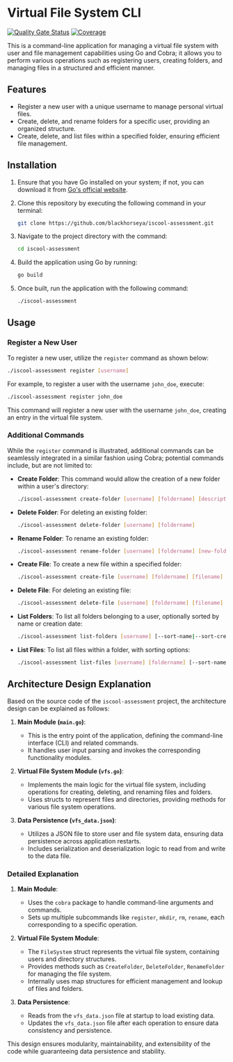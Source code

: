 # Virtual File System CLI

[![Quality Gate Status](https://sonarcloud.io/api/project_badges/measure?project=blackhorseya_iscool-assessment&metric=alert_status)](https://sonarcloud.io/summary/new_code?id=blackhorseya_iscool-assessment)
[![Coverage](https://sonarcloud.io/api/project_badges/measure?project=blackhorseya_iscool-assessment&metric=coverage)](https://sonarcloud.io/summary/new_code?id=blackhorseya_iscool-assessment)

This is a command-line application for managing a virtual file system with user and file management capabilities using
Go and Cobra; it allows you to perform various operations such as registering users, creating folders, and managing
files in a structured and efficient manner.

## Features

- Register a new user with a unique username to manage personal virtual files.
- Create, delete, and rename folders for a specific user, providing an organized structure.
- Create, delete, and list files within a specified folder, ensuring efficient file management.

## Installation

1. Ensure that you have Go installed on your system; if not, you can download it
   from [Go's official website](https://golang.org/dl/).
2. Clone this repository by executing the following command in your terminal:

   ```sh
   git clone https://github.com/blackhorseya/iscool-assessment.git
   ```

3. Navigate to the project directory with the command:

   ```sh
   cd iscool-assessment
   ```

4. Build the application using Go by running:

   ```sh
   go build
   ```

5. Once built, run the application with the following command:

   ```sh
   ./iscool-assessment
   ```

## Usage

### Register a New User

To register a new user, utilize the `register` command as shown below:

```sh
./iscool-assessment register [username]
```

For example, to register a user with the username `john_doe`, execute:

```sh
./iscool-assessment register john_doe
```

This command will register a new user with the username `john_doe`, creating an entry in the virtual file system.

### Additional Commands

While the `register` command is illustrated, additional commands can be seamlessly integrated in a similar fashion using
Cobra; potential commands include, but are not limited to:

- **Create Folder**: This command would allow the creation of a new folder within a user's directory:
  ```sh
  ./iscool-assessment create-folder [username] [foldername] [description]
  ```

- **Delete Folder**: For deleting an existing folder:
  ```sh
  ./iscool-assessment delete-folder [username] [foldername]
  ```

- **Rename Folder**: To rename an existing folder:
  ```sh
  ./iscool-assessment rename-folder [username] [foldername] [new-foldername]
  ```

- **Create File**: To create a new file within a specified folder:
  ```sh
  ./iscool-assessment create-file [username] [foldername] [filename] [description]
  ```

- **Delete File**: For deleting an existing file:
  ```sh
  ./iscool-assessment delete-file [username] [foldername] [filename]
  ```

- **List Folders**: To list all folders belonging to a user, optionally sorted by name or creation date:
  ```sh
  ./iscool-assessment list-folders [username] [--sort-name|--sort-created] [asc|desc]
  ```

- **List Files**: To list all files within a folder, with sorting options:
  ```sh
  ./iscool-assessment list-files [username] [foldername] [--sort-name|--sort-created] [asc|desc]
  ```

## Architecture Design Explanation

Based on the source code of the `iscool-assessment` project, the architecture design can be explained as follows:

1. **Main Module (`main.go`)**:
    - This is the entry point of the application, defining the command-line interface (CLI) and related commands.
    - It handles user input parsing and invokes the corresponding functionality modules.

2. **Virtual File System Module (`vfs.go`)**:
    - Implements the main logic for the virtual file system, including operations for creating, deleting, and renaming
      files and folders.
    - Uses structs to represent files and directories, providing methods for various file system operations.

3. **Data Persistence (`vfs_data.json`)**:
    - Utilizes a JSON file to store user and file system data, ensuring data persistence across application restarts.
    - Includes serialization and deserialization logic to read from and write to the data file.

### Detailed Explanation

1. **Main Module**:
    - Uses the `cobra` package to handle command-line arguments and commands.
    - Sets up multiple subcommands like `register`, `mkdir`, `rm`, `rename`, each corresponding to a specific operation.

2. **Virtual File System Module**:
    - The `FileSystem` struct represents the virtual file system, containing users and directory structures.
    - Provides methods such as `CreateFolder`, `DeleteFolder`, `RenameFolder` for managing the file system.
    - Internally uses map structures for efficient management and lookup of files and folders.

3. **Data Persistence**:
    - Reads from the `vfs_data.json` file at startup to load existing data.
    - Updates the `vfs_data.json` file after each operation to ensure data consistency and persistence.

This design ensures modularity, maintainability, and extensibility of the code while guaranteeing data persistence and
stability.
